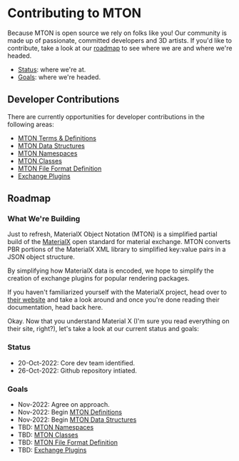 # Contributing to MTON
Because MTON is open source we rely on folks like you!  Our community is made up of passionate, committed developers and 3D artists.  If you'd like to contribute, take a look at our [roadmap](#roadmap) to see where we are and where we're headed.  
- [Status](#status): where we're at.
- [Goals](#goals): where we're headed.


## Developer Contributions
There are currently opportunities for developer contributions in the following areas:
- [MTON Terms & Definitions]()
- [MTON Data Structures]()
- [MTON Namespaces]()
- [MTON Classes]()
- [MTON File Format Definition]()
- [Exchange Plugins]()

## Roadmap
### What We're Building
Just to refresh, MaterialX Object Notation (MTON) is a simplified partial build of the [MaterialX](http://materialx.org) open standard for material exchange. MTON converts PBR portions of the MaterialX XML library to simplified key:value pairs in a JSON object structure.  

By simplifying how MaterialX data is encoded, we hope to simplify the creation of exchange plugins for popular rendering packages.

If you haven't familiarized yourself with the MaterialX project, head over to [their website](http://materialx.org) and take a look around and once you're done reading their documentation, head back here.

Okay.  Now that you understand Material X (I'm sure you read everything on their site, right?), let's take a look at our current status and goals:

### Status
- 20-Oct-2022: Core dev team identified.
- 26-Oct-2022: Github repository intiated.

### Goals
- Nov-2022: Agree on approach.
- Nov-2022: Begin [MTON Definitions]()
- Nov-2022: Begin [MTON Data Structures]()
- TBD: [MTON Namespaces]()
- TBD: [MTON Classes]()
- TBD: [MTON File Format Definition]()
- TBD: [Exchange Plugins]()